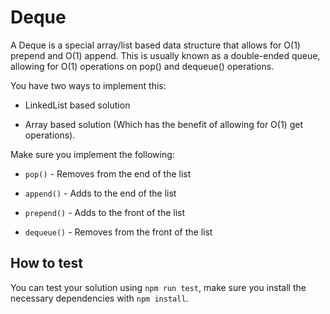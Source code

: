 
# Deque

A Deque is a special array/list based data structure that allows for O(1) prepend and O(1) append. This is usually known as a double-ended queue, allowing for O(1) operations on pop() and dequeue() operations.


You have two ways to implement this:

* LinkedList based solution

* Array based solution (Which has the benefit of allowing for O(1) get operations).


Make sure you implement the following:

* `pop()` - Removes from the end of the list

* `append()` - Adds to the end of the list

* `prepend()` - Adds to the front of the list

* `dequeue()` - Removes from the front of the list


## How to test

You can test your solution using `npm run test`, make sure you install the necessary dependencies with `npm install`.
